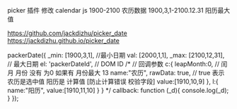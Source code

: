 
picker 插件 修改
calendar js 1900-2100 农历数据
1900,3,1-2100.12.31 阳历最大值


https://github.com/jackdizhu/picker_date
https://jackdizhu.github.io/picker_date

  packerDate({
    _min: [1900,3,1], //最小日期
    val: [2000,1,1],
    _max: [2100,12,31], // 最大日期
    el: 'packerDateId', // DOM ID
    /*  // 回调参数
    c:{
          leapMonth:0, // 闰月 月份 没有 为0 如果有 月份最大 13
          name:"农历",
          rawData: true, // true 表示 农历是选中值 阳历是 计算值 [防止计算错误 校验字段]
          value:[1910,10,9]
      },
      l:{
          name:"阳历",
          value:[1910,11,10]
      }
    }
    */
    callback: function (_d){
      console.log(_d);
    }
  });

